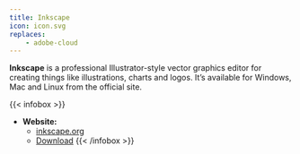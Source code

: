 ```yaml
---
title: Inkscape
icon: icon.svg
replaces:
    - adobe-cloud
---
```


**Inkscape** is a professional Illustrator-style vector graphics editor for creating things like illustrations, charts and logos. It’s available for Windows, Mac and Linux from the official site.

{{< infobox >}}
- **Website:**
    - [inkscape.org](https://inkscape.org/)
    - [Download](https://inkscape.org/release)
{{< /infobox >}}
